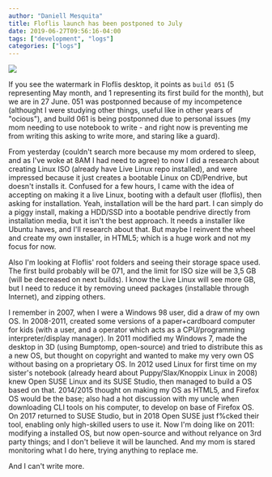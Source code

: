 ```yaml
---
author: "Daniell Mesquita"
title: Floflis launch has been postponed to July
date: 2019-06-27T09:56:16-04:00
tags: ["development", "logs"]
categories: ["logs"]
---
```


![](/blog/img/posts/floflis-launch-has-been-postponed-to-july.png)

If you see the watermark in Floflis desktop, it points as `build 051` (5 representing May month, and 1 representing its first build for the month), but we are in 27 June. 051 was postponned because of my incompetence (althought I were studying other things, useful like in other years of "ocious"), and build 061 is being postponned due to personal issues (my mom needing to use notebook to write - and right now is preventing me from writing this asking to write more, and staring like a guard).

From yesterday (couldn't search more because my mom ordered to sleep, and as I've woke at 8AM I had need to agree) to now I did a research about creating Linux ISO (already have Live Linux repo installed), and were impressed because it just creates a bootable Linux on CD/Pendrive, but doesn't installs it. Confused for a few hours, I came with the idea of accepting on making it a live Linux, booting with a default user (floflis), then asking for installation.
Yeah, installation will be the hard part. I can simply do a piggy install, making a HDD/SSD into a bootable pendrive directly from installation media, but it isn't the best approach. It needs a installer like Ubuntu haves, and I'll research about that. But maybe I reinvent the wheel and create my own installer, in HTML5; which is a huge work and not my focus for now.

Also I'm looking at Floflis' root folders and seeing their storage space used. The first build probably will be 071, and the limit for ISO size will be 3,5 GB (will be decreased on next builds). I know the Live Linux will see more GB, but I need to reduce it by removing uneed packages (installable through Internet), and zipping others.

I remember in 2007, when I were a Windows 98 user, did a draw of my own OS. In 2008-2011, created some versions of a paper+cardboard computer for kids (with a user, and a operator which acts as a CPU/programming interpreter/display manager). In 2011 modified my Windows 7, made the desktop in 3D (using Bumptomp, open-source) and tried to distribute this as a new OS, but thought on copyright and wanted to make my very own OS without basing on a proprietary OS. In 2012 used Linux for first time on my sister's notebook (already heard about Puppy/Slax/Knoppix Linux in 2008) knew Open SUSE Linux and its SUSE Studio, then managed to build a OS based on that. 2014/2015 thought on making my OS as HTML5, and Firefox OS would be the base; also had a hot discussion with my uncle when downloading CLI tools on his computer, to develop on base of Firefox OS. On 2017 returned to SUSE Studio, but in 2018 Open SUSE just f%cked their tool, enabling only high-skilled users to use it. Now I'm doing like on 2011: modifying a installed OS, but now open-source and without relyance on 3rd party things; and I don't believe it will be launched. And my mom is stared monitoring what I do here, trying anything to replace me.

And I can't write more.
